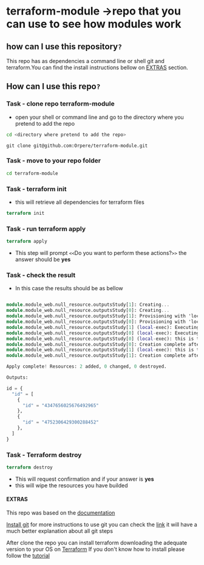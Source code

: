 
# terraform-module ->repo that you can use to see how modules work

## how can I use this repository`?`

This repo has as dependencies a command line or shell git and terraform.You can find the install instructions bellow on [EXTRAS](#extras) section.

## How can I use this repo`?`

### Task - clone repo terraform-module

- open your shell or command line and go to the directory where you pretend to add the repo

```bash
cd <directory where pretend to add the repo>
```

```git
git clone git@github.com:Orpere/terraform-module.git
```

### Task - move to your repo folder

```bash
cd terraform-module
```

### Task - terraform init

- this will retrieve all dependencies for terraform files

```terraform
terraform init
```

### Task - run terraform apply

```terraform
terraform apply
```

- This step will prompt `<<`Do you want to perform these actions?`>>`
  the answer should be **yes**

 

### Task - check the result

- In this case the results should be as bellow

```terraform 

module.module_web.null_resource.outputsStudy[1]: Creating...
module.module_web.null_resource.outputsStudy[0]: Creating...
module.module_web.null_resource.outputsStudy[1]: Provisioning with 'local-exec'...
module.module_web.null_resource.outputsStudy[0]: Provisioning with 'local-exec'...
module.module_web.null_resource.outputsStudy[1] (local-exec): Executing: ["/bin/sh" "-c" "echo this is the  1 outputsStudy"]
module.module_web.null_resource.outputsStudy[0] (local-exec): Executing: ["/bin/sh" "-c" "echo this is the  0 outputsStudy"]
module.module_web.null_resource.outputsStudy[0] (local-exec): this is the 0 outputsStudy
module.module_web.null_resource.outputsStudy[0]: Creation complete after 0s [id=4347656025676492965]
module.module_web.null_resource.outputsStudy[1] (local-exec): this is the 1 outputsStudy
module.module_web.null_resource.outputsStudy[1]: Creation complete after 0s [id=4752306429300288452]

Apply complete! Resources: 2 added, 0 changed, 0 destroyed.

Outputs:

id = {
  "id" = [
    {
      "id" = "4347656025676492965"
    },
    {
      "id" = "4752306429300288452"
    },
  ]
}
```

### Task - Terraform destroy

```terraform
terraform destroy
```

- This will request confirmation and if your answer is **yes**
- this will wipe the resources you have builded
  
#### EXTRAS

This repo was based on the [documentation](https://www.terraform.io/docs/configuration/modules.html)

[Install git](https://gist.github.com/derhuerst/1b15ff4652a867391f03#file-intro-md)
for more instructions to use git you can check the [link](https://rogerdudler.github.io/git-guide/) it will have a much better explanation about all git steps

After clone the repo you can install terraform downloading the adequate version to your OS on [Terraform](https://www.terraform.io/downloads.html)
If you don't know how to install please follow the [tutorial](https://learn.hashicorp.com/terraform/getting-started/install.html)
